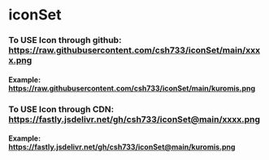 # iconSet

### To USE Icon through github: https://raw.githubusercontent.com/csh733/iconSet/main/xxxx.png
#### Example: 					https://raw.githubusercontent.com/csh733/iconSet/main/kuromis.png

### To USE Icon through CDN: 	https://fastly.jsdelivr.net/gh/csh733/iconSet@main/xxxx.png
#### Example: 					https://fastly.jsdelivr.net/gh/csh733/iconSet@main/kuromis.png